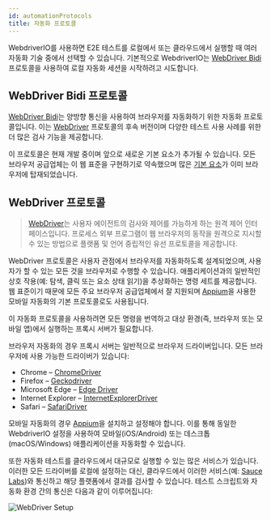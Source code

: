 ```yaml
---
id: automationProtocols
title: 자동화 프로토콜
---
```


WebdriverIO를 사용하면 E2E 테스트를 로컬에서 또는 클라우드에서 실행할 때 여러 자동화 기술 중에서 선택할 수 있습니다. 기본적으로 WebdriverIO는 [WebDriver Bidi](https://w3c.github.io/webdriver-bidi/) 프로토콜을 사용하여 로컬 자동화 세션을 시작하려고 시도합니다.

## WebDriver Bidi 프로토콜

[WebDriver Bidi](https://w3c.github.io/webdriver-bidi/)는 양방향 통신을 사용하여 브라우저를 자동화하기 위한 자동화 프로토콜입니다. 이는 [WebDriver](https://w3c.github.io/webdriver/) 프로토콜의 후속 버전이며 다양한 테스트 사용 사례를 위한 더 많은 검사 기능을 제공합니다.

이 프로토콜은 현재 개발 중이며 앞으로 새로운 기본 요소가 추가될 수 있습니다. 모든 브라우저 공급업체는 이 웹 표준을 구현하기로 약속했으며 많은 [기본 요소](https://wpt.fyi/results/webdriver/tests/bidi?label=experimental&label=master&aligned)가 이미 브라우저에 탑재되었습니다.

## WebDriver 프로토콜

> [WebDriver](https://w3c.github.io/webdriver/)는 사용자 에이전트의 검사와 제어를 가능하게 하는 원격 제어 인터페이스입니다. 프로세스 외부 프로그램이 웹 브라우저의 동작을 원격으로 지시할 수 있는 방법으로 플랫폼 및 언어 중립적인 유선 프로토콜을 제공합니다.

WebDriver 프로토콜은 사용자 관점에서 브라우저를 자동화하도록 설계되었으며, 사용자가 할 수 있는 모든 것을 브라우저로 수행할 수 있습니다. 애플리케이션과의 일반적인 상호 작용(예: 탐색, 클릭 또는 요소 상태 읽기)을 추상화하는 명령 세트를 제공합니다. 웹 표준이기 때문에 모든 주요 브라우저 공급업체에서 잘 지원되며 [Appium](http://appium.io)을 사용한 모바일 자동화의 기본 프로토콜로도 사용됩니다.

이 자동화 프로토콜을 사용하려면 모든 명령을 번역하고 대상 환경(즉, 브라우저 또는 모바일 앱)에서 실행하는 프록시 서버가 필요합니다.

브라우저 자동화의 경우 프록시 서버는 일반적으로 브라우저 드라이버입니다. 모든 브라우저에 사용 가능한 드라이버가 있습니다:

- Chrome – [ChromeDriver](http://chromedriver.chromium.org/downloads)
- Firefox – [Geckodriver](https://github.com/mozilla/geckodriver/releases)
- Microsoft Edge – [Edge Driver](https://developer.microsoft.com/en-us/microsoft-edge/tools/webdriver/)
- Internet Explorer – [InternetExplorerDriver](https://github.com/SeleniumHQ/selenium/wiki/InternetExplorerDriver)
- Safari – [SafariDriver](https://developer.apple.com/documentation/webkit/testing_with_webdriver_in_safari)

모바일 자동화의 경우 [Appium](http://appium.io)을 설치하고 설정해야 합니다. 이를 통해 동일한 WebdriverIO 설정을 사용하여 모바일(iOS/Android) 또는 데스크톱(macOS/Windows) 애플리케이션을 자동화할 수 있습니다.

또한 자동화 테스트를 클라우드에서 대규모로 실행할 수 있는 많은 서비스가 있습니다. 이러한 모든 드라이버를 로컬에 설정하는 대신, 클라우드에서 이러한 서비스(예: [Sauce Labs](https://saucelabs.com))와 통신하고 해당 플랫폼에서 결과를 검사할 수 있습니다. 테스트 스크립트와 자동화 환경 간의 통신은 다음과 같이 이루어집니다:

![WebDriver Setup](/img/webdriver.png)